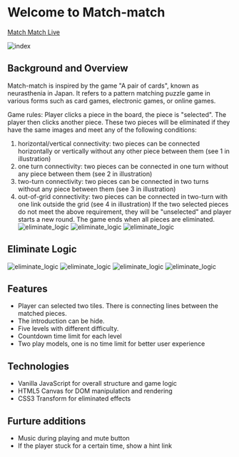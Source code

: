 # Welcome to Match-match

[Match Match Live](https://match-match.herokuapp.com/)

![index](https://res.cloudinary.com/chengzii/image/upload/c_scale,w_400/v1524243125/match_index.jpg)


## Background and Overview
Match-match is inspired by the game "A pair of cards", known as neurasthenia in Japan. It refers to a pattern matching puzzle game in various forms such as card games, electronic games, or online games.

Game rules:
Player clicks a piece in the board, the piece is "selected". The player then clicks another piece. These two pieces will be eliminated if they have the same images and meet any of the following conditions:
  1. horizontal/vertical connectivity: two pieces can be connected horizontally or vertically without any other piece between them (see 1 in illustration)
  2. one turn connectivity: two pieces can be connected in one turn without any piece between them (see 2 in illustration)
  3. two-turn connectivity: two pieces can be connected in two turns without any piece between them (see 3 in illustration)
  4. out-of-grid connectivity: two pieces can be connected in two-turn with one link outside the grid (see 4 in illustration)
If the two selected pieces do not meet the above requirement, they will be "unselected" and player starts a new round.
The game ends when all pieces are eliminated.
![eliminate_logic](https://res.cloudinary.com/chengzii/image/upload/v1523856497/1.png)
![eliminate_logic](https://match-match.herokuapp.com/gif/3lines.gif)
![eliminate_logic](https://match-match.herokuapp.com/gif/2lines.gif)



## Eliminate Logic
![eliminate_logic](https://res.cloudinary.com/chengzii/image/upload/v1523856497/2.png)
![eliminate_logic](https://res.cloudinary.com/chengzii/image/upload/v1523856497/3.png)
![eliminate_logic](https://res.cloudinary.com/chengzii/image/upload/v1524245762/4.png)
![eliminate_logic](https://res.cloudinary.com/chengzii/image/upload/v1523856497/5.png)

## Features
- Player can selected two tiles. There is connecting lines between the matched pieces.
- The introduction can be hide.
- Five levels with different difficulty.
- Countdown time limit for each level
- Two play models, one is no time limit for better user experience

## Technologies
- Vanilla JavaScript for overall structure and game logic
- HTML5 Canvas for DOM manipulation and rendering
- CSS3 Transform for eliminated effects

## Furture additions
- Music during playing and mute button
- If the player stuck for a certain time, show a hint link
